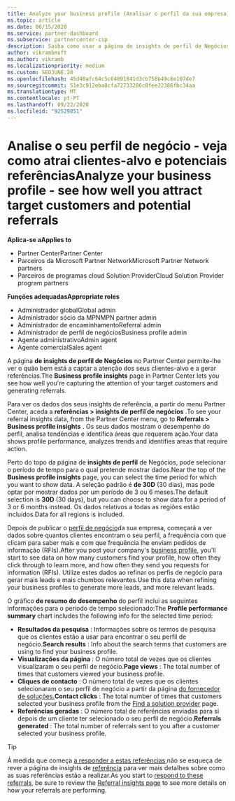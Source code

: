 ```yaml
---
title: Analyze your business profile (Analisar o perfil da sua empresa)
ms.topic: article
ms.date: 06/15/2020
ms.service: partner-dashboard
ms.subservice: partnercenter-csp
description: Saiba como usar a página de insights de perfil de Negócios para ver se está a captar a atenção dos seus clientes-alvo e a gerar referências.
author: vikrambmsft
ms.author: vikramb
ms.localizationpriority: medium
ms.custom: SEOJUNE.20
ms.openlocfilehash: 45d40afc64c5c64801841d3cb758b49c8e107de7
ms.sourcegitcommit: 51e3c912eba8cfa72733206c0fee22386fbc34aa
ms.translationtype: MT
ms.contentlocale: pt-PT
ms.lasthandoff: 09/22/2020
ms.locfileid: "92529851"
---
```

# <a name="analyze-your-business-profile---see-how-well-you-attract-target-customers-and-potential-referrals"></a><span data-ttu-id="df3a5-103">Analise o seu perfil de negócio - veja como atrai clientes-alvo e potenciais referências</span><span class="sxs-lookup"><span data-stu-id="df3a5-103">Analyze your business profile - see how well you attract target customers and potential referrals</span></span>
<!-- 
https://go.microsoft.com/fwlink/?linkid=849120
-->

<span data-ttu-id="df3a5-104">**Aplica-se a**</span><span class="sxs-lookup"><span data-stu-id="df3a5-104">**Applies to**</span></span>

- <span data-ttu-id="df3a5-105">Partner Center</span><span class="sxs-lookup"><span data-stu-id="df3a5-105">Partner Center</span></span>
- <span data-ttu-id="df3a5-106">Parceiros da Microsoft Partner Network</span><span class="sxs-lookup"><span data-stu-id="df3a5-106">Microsoft Partner Network partners</span></span>
- <span data-ttu-id="df3a5-107">Parceiros de programas cloud Solution Provider</span><span class="sxs-lookup"><span data-stu-id="df3a5-107">Cloud Solution Provider program partners</span></span>

<span data-ttu-id="df3a5-108">**Funções adequadas**</span><span class="sxs-lookup"><span data-stu-id="df3a5-108">**Appropriate roles**</span></span>

- <span data-ttu-id="df3a5-109">Administrador global</span><span class="sxs-lookup"><span data-stu-id="df3a5-109">Global admin</span></span>
- <span data-ttu-id="df3a5-110">Administrador sócio da MPN</span><span class="sxs-lookup"><span data-stu-id="df3a5-110">MPN partner admin</span></span>
- <span data-ttu-id="df3a5-111">Administrador de encaminhamento</span><span class="sxs-lookup"><span data-stu-id="df3a5-111">Referral admin</span></span>
- <span data-ttu-id="df3a5-112">Administrador de perfil de negócios</span><span class="sxs-lookup"><span data-stu-id="df3a5-112">Business profile admin</span></span>
- <span data-ttu-id="df3a5-113">Agente administrativo</span><span class="sxs-lookup"><span data-stu-id="df3a5-113">Admin agent</span></span>
- <span data-ttu-id="df3a5-114">Agente comercial</span><span class="sxs-lookup"><span data-stu-id="df3a5-114">Sales agent</span></span>

<span data-ttu-id="df3a5-115">A página **de insights de perfil de Negócios** no Partner Center permite-lhe ver o quão bem está a captar a atenção dos seus clientes-alvo e a gerar referências.</span><span class="sxs-lookup"><span data-stu-id="df3a5-115">The **Business profile insights** page in Partner Center lets you see how well you're capturing the attention of your target customers and generating referrals.</span></span>

<span data-ttu-id="df3a5-116">Para ver os dados dos seus insights de referência, a partir do menu Partner Center, aceda a **referências > insights de perfil de negócios** .</span><span class="sxs-lookup"><span data-stu-id="df3a5-116">To see your referral insights data, from the Partner Center menu, go to **Referrals > Business profile insights** .</span></span> <span data-ttu-id="df3a5-117">Os seus dados mostram o desempenho do perfil, analisa tendências e identifica áreas que requerem ação.</span><span class="sxs-lookup"><span data-stu-id="df3a5-117">Your data shows profile performance, analyzes trends and identifies areas that require action.</span></span>

<span data-ttu-id="df3a5-118">Perto do topo da página de **insights de perfil** de Negócios, pode selecionar o período de tempo para o qual pretende mostrar dados.</span><span class="sxs-lookup"><span data-stu-id="df3a5-118">Near the top of the **Business profile insights** page, you can select the time period for which you want to show data.</span></span> <span data-ttu-id="df3a5-119">A seleção padrão é **de 30D** (30 dias), mas pode optar por mostrar dados por um período de 3 ou 6 meses.</span><span class="sxs-lookup"><span data-stu-id="df3a5-119">The default selection is **30D** (30 days), but you can choose to show data for a period of 3 or 6 months instead.</span></span> <span data-ttu-id="df3a5-120">Os dados relativos a todas as regiões estão incluídos.</span><span class="sxs-lookup"><span data-stu-id="df3a5-120">Data for all regions is included.</span></span>

<span data-ttu-id="df3a5-121">Depois de publicar o [perfil de negócio](create-a-marketing-profile.md)da sua empresa, começará a ver dados sobre quantos clientes encontram o seu perfil, a frequência com que clicam para saber mais e com que frequência lhe enviam pedidos de informação (RFIs).</span><span class="sxs-lookup"><span data-stu-id="df3a5-121">After you post your company's [business profile](create-a-marketing-profile.md), you'll start to see data on how many customers find your profile, how often they click through to learn more, and how often they send you requests for information (RFIs).</span></span> <span data-ttu-id="df3a5-122">Utilize estes dados ao refinar os perfis de negócio para gerar mais leads e mais chumbos relevantes.</span><span class="sxs-lookup"><span data-stu-id="df3a5-122">Use this data when refining your business profiles to generate more leads, and more relevant leads.</span></span>

<span data-ttu-id="df3a5-123">O gráfico **de resumo do desempenho** do perfil inclui as seguintes informações para o período de tempo selecionado:</span><span class="sxs-lookup"><span data-stu-id="df3a5-123">The **Profile performance summary** chart includes the following info for the selected time period:</span></span>

- <span data-ttu-id="df3a5-124">**Resultados da pesquisa** : Informações sobre os termos de pesquisa que os clientes estão a usar para encontrar o seu perfil de negócio.</span><span class="sxs-lookup"><span data-stu-id="df3a5-124">**Search results** : Info about the search terms that customers are using to find your business profile.</span></span>
- <span data-ttu-id="df3a5-125">**Visualizações da página** : O número total de vezes que os clientes visualizaram o seu perfil de negócio.</span><span class="sxs-lookup"><span data-stu-id="df3a5-125">**Page views** : The total number of times that customers viewed your business profile.</span></span>
- <span data-ttu-id="df3a5-126">**Cliques de contacto** : O número total de vezes que os clientes selecionaram o seu perfil de negócio a partir da página [do fornecedor de soluções.](https://www.microsoft.com/solution-providers/home)</span><span class="sxs-lookup"><span data-stu-id="df3a5-126">**Contact clicks** : The total number of times that customers selected your business profile from the [Find a solution provider](https://www.microsoft.com/solution-providers/home) page.</span></span>
- <span data-ttu-id="df3a5-127">**Referências geradas** : O número total de referências enviadas para si depois de um cliente ter selecionado o seu perfil de negócio.</span><span class="sxs-lookup"><span data-stu-id="df3a5-127">**Referrals generated** : The total number of referrals sent to you after a customer selected your business profile.</span></span>

> [!TIP]
> <span data-ttu-id="df3a5-128">À medida que começa [a responder a estas referências,](manage-leads.md)não se esqueça de rever a página de insights de [referência](referral-insights.md) para ver mais detalhes sobre como as suas referências estão a realizar.</span><span class="sxs-lookup"><span data-stu-id="df3a5-128">As you start to [respond to these referrals](manage-leads.md), be sure to review the [Referral insights page](referral-insights.md) to see more details on how your referrals are performing.</span></span>
